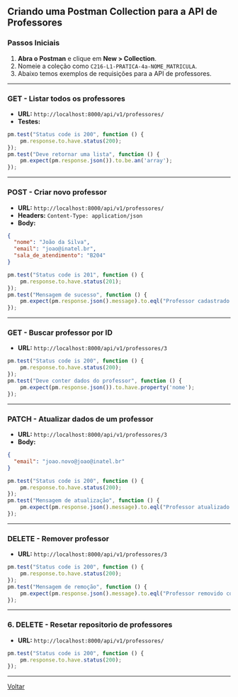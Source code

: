 ## Criando uma Postman Collection para a API de Professores

### Passos Iniciais

1. **Abra o Postman** e clique em **New > Collection**.
2. Nomeie a coleção como `C216-L1-PRATICA-4a-NOME_MATRICULA`.
3. Abaixo temos exemplos de requisições para a API de professores.

---

### **GET - Listar todos os professores**
- **URL:** `http://localhost:8000/api/v1/professores/`
- **Testes:**
```javascript
pm.test("Status code is 200", function () {
    pm.response.to.have.status(200);
});
pm.test("Deve retornar uma lista", function () {
    pm.expect(pm.response.json()).to.be.an('array');
});
```

---

### **POST - Criar novo professor**
- **URL:** `http://localhost:8000/api/v1/professores/`
- **Headers:** `Content-Type: application/json`
- **Body:**
```json
{
  "nome": "João da Silva",
  "email": "joao@inatel.br",
  "sala_de_atendimento": "B204"
}
```
```javascript
pm.test("Status code is 201", function () {
    pm.response.to.have.status(201);
});
pm.test("Mensagem de sucesso", function () {
    pm.expect(pm.response.json().message).to.eql("Professor cadastrado com sucesso!");
});
```
---

### **GET - Buscar professor por ID**
- **URL:** `http://localhost:8000/api/v1/professores/3`
```javascript
pm.test("Status code is 200", function () {
    pm.response.to.have.status(200);
});
pm.test("Deve conter dados do professor", function () {
    pm.expect(pm.response.json()).to.have.property('nome');
});
```

---

### **PATCH - Atualizar dados de um professor**
- **URL:** `http://localhost:8000/api/v1/professores/3`
- **Body:**
```json
{
  "email": "joao.novo@joao@inatel.br"
}
```
```javascript
pm.test("Status code is 200", function () {
    pm.response.to.have.status(200);
});
pm.test("Mensagem de atualização", function () {
    pm.expect(pm.response.json().message).to.eql("Professor atualizado com sucesso!");
});
```

---

### **DELETE - Remover professor**
- **URL:** `http://localhost:8000/api/v1/professores/3`
```javascript
pm.test("Status code is 200", function () {
    pm.response.to.have.status(200);
});
pm.test("Mensagem de remoção", function () {
    pm.expect(pm.response.json().message).to.eql("Professor removido com sucesso!");
});
```

---

### 6. **DELETE - Resetar repositorio de professores**
- **URL:** `http://localhost:8000/api/v1/professores/`
```javascript
pm.test("Status code is 200", function () {
    pm.response.to.have.status(200);
});
```
---

[Voltar](../crud-middleware-1.md)